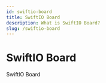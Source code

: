 ```yaml
---
id: swiftio-board
title: SwiftIO Board
description: What is SwiftIO Board?
slug: /swiftio-board
---
```


# SwiftIO Board
SwiftIO Board